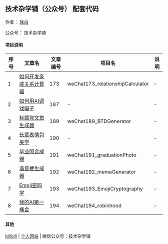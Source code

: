 ## 技术杂学铺（公众号） 配套代码

作者： [皌白](mwhitelab.com)

公众号： 技术杂学铺

#### 项目说明

| 序号 | 文章名 | 文章编号 | 项目名 | 说明 |
| --- | --- | --- | --- | --- |
| 1 | [如何开发亲戚关系计算器](https://mp.weixin.qq.com/s/2UiPc1yQULO_ta3s9ltbKQ) | 173 | weChat173_relationshipCalculator | - |
| 2 | [如何用AI调戏骗子](https://mp.weixin.qq.com/s/pSm_uLd67asJRGtqk9a0dw) | 187 | - | - |
| 3 | [标题党文章生成器](https://mp.weixin.qq.com/s/B0kEG4AJkHxGsgI8AaHjgg) | 189 | weChat189_BTDGenerator | - |
| 4 | [长辈表情包美学](https://mp.weixin.qq.com/s/cEWxLnFiUt5-JfSL4yK_pg) | 190 | - | - |
| 5 | [毕业照合成器](https://mp.weixin.qq.com/s/vZ-f5ZoDzVwN0qGjxQbXUw) | 191 | weChat191_graduationPhoto | - |
| 6 | [谐音梗生成器](https://mp.weixin.qq.com/s/NLqEhlMTaF1qxlDxAB2lAQ) | 192 | weChat192_memeGenerator | - |
| 7 | [Emoji密码学](https://mp.weixin.qq.com/s/MJoZx4BqcVmDrnmjeYj-xg) | 193 | weChat193_EmojiCryptography | - |
| 8 | [我的AI第一桶金](https://mp.weixin.qq.com/s/zr4UNE7wg-iuqhmi4iNaCQ) | 194 | weChat194_robinhood | - |


#### 其他

[bilibili](https://space.bilibili.com/3769932) | [个人网站](mwhitelab.com) | 微信公众号：技术杂学铺